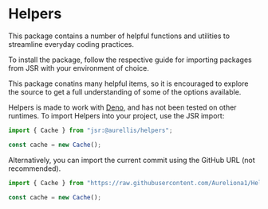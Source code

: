 # Helpers

This package contains a number of helpful functions and utilities to streamline everyday coding practices.

To install the package, follow the respective guide for importing packages from JSR with your environment of choice.

This package conatins many helpful items, so it is encouraged to explore the source to get a full understanding of some of the options available.

Helpers is made to work with [Deno](deno.com), and has not been tested on other runtimes.
To import Helpers into your project, use the JSR import:

```ts
import { Cache } from "jsr:@aurellis/helpers";

const cache = new Cache();
```

Alternatively, you can import the current commit using the GitHub URL (not recommended).

```ts
import { Cache } from "https://raw.githubusercontent.com/Aureliona1/Helpers/refs/heads/main/mod.ts";

const cache = new Cache();
```
